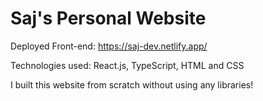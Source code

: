 # Saj's Personal Website

Deployed Front-end: https://saj-dev.netlify.app/

Technologies used: React.js, TypeScript, HTML and CSS

I built this website from scratch without using any libraries!
